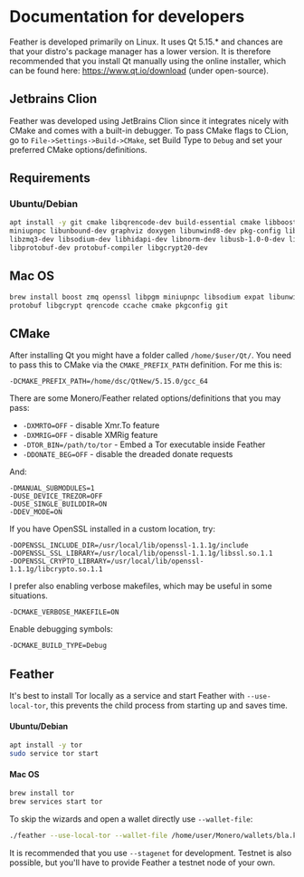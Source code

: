 # Documentation for developers

Feather is developed primarily on Linux. It uses Qt 5.15.* and chances are that your 
distro's package manager has a lower version. It is therefore recommended that you install 
Qt manually using the online installer, which can be found here: https://www.qt.io/download 
(under open-source).

## Jetbrains Clion

Feather was developed using JetBrains Clion since it integrates nicely 
with CMake and comes with a built-in debugger. To pass CMake flags to CLion, 
go to `File->Settings->Build->CMake`, set Build Type to `Debug` and set your 
preferred CMake options/definitions.

## Requirements

### Ubuntu/Debian

```bash
apt install -y git cmake libqrencode-dev build-essential cmake libboost-all-dev \
miniupnpc libunbound-dev graphviz doxygen libunwind8-dev pkg-config libssl-dev \
libzmq3-dev libsodium-dev libhidapi-dev libnorm-dev libusb-1.0-0-dev libpgm-dev \
libprotobuf-dev protobuf-compiler libgcrypt20-dev
```

## Mac OS

```bash
brew install boost zmq openssl libpgm miniupnpc libsodium expat libunwind-headers \
protobuf libgcrypt qrencode ccache cmake pkgconfig git
```

## CMake

After installing Qt you might have a folder called `/home/$user/Qt/`. You need to pass this to CMake 
via the `CMAKE_PREFIX_PATH` definition. For me this is:

```
-DCMAKE_PREFIX_PATH=/home/dsc/QtNew/5.15.0/gcc_64
```

There are some Monero/Feather related options/definitions that you may pass:

- `-DXMRTO=OFF` - disable Xmr.To feature
- `-DXMRIG=OFF` - disable XMRig feature
- `-DTOR_BIN=/path/to/tor` - Embed a Tor executable inside Feather
- `-DDONATE_BEG=OFF` - disable the dreaded donate requests

And:

```
-DMANUAL_SUBMODULES=1  
-DUSE_DEVICE_TREZOR=OFF 
-DUSE_SINGLE_BUILDDIR=ON 
-DDEV_MODE=ON 
```

If you have OpenSSL installed in a custom location, try:

```
-DOPENSSL_INCLUDE_DIR=/usr/local/lib/openssl-1.1.1g/include 
-DOPENSSL_SSL_LIBRARY=/usr/local/lib/openssl-1.1.1g/libssl.so.1.1 
-DOPENSSL_CRYPTO_LIBRARY=/usr/local/lib/openssl-1.1.1g/libcrypto.so.1.1
```

I prefer also enabling verbose makefiles, which may be useful in some situations.

```
-DCMAKE_VERBOSE_MAKEFILE=ON
```

Enable debugging symbols:

```bash
-DCMAKE_BUILD_TYPE=Debug
```

## Feather

It's best to install Tor locally as a service and start Feather with `--use-local-tor`, this 
prevents the child process from starting up and saves time.

#### Ubuntu/Debian

```bash
apt install -y tor
sudo service tor start
```

#### Mac OS

```bash
brew install tor
brew services start tor
```

To skip the wizards and open a wallet directly use `--wallet-file`: 

```bash
./feather --use-local-tor --wallet-file /home/user/Monero/wallets/bla.keys
```

It is recommended that you use `--stagenet` for development. Testnet is also possible, 
but you'll have to provide Feather a testnet node of your own.
 
